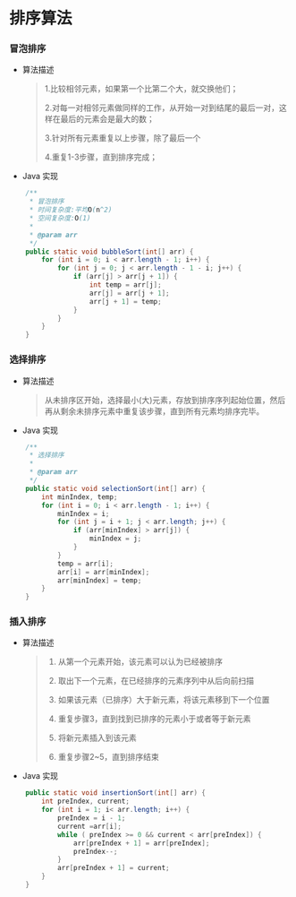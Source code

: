 # 排序算法

### 冒泡排序

- 算法描述

  > 1.比较相邻元素，如果第一个比第二个大，就交换他们；
  >
  > 2.对每一对相邻元素做同样的工作，从开始一对到结尾的最后一对，这样在最后的元素会是最大的数；
  >
  > 3.针对所有元素重复以上步骤，除了最后一个
  >
  > 4.重复1-3步骤，直到排序完成；

- Java 实现

```java
    /**
     * 冒泡排序
     * 时间复杂度:平均O(n^2)
     * 空间复杂度:O(1)
     *
     * @param arr
     */
    public static void bubbleSort(int[] arr) {
        for (int i = 0; i < arr.length - 1; i++) {
            for (int j = 0; j < arr.length - 1 - i; j++) {
                if (arr[j] > arr[j + 1]) {
                    int temp = arr[j];
                    arr[j] = arr[j + 1];
                    arr[j + 1] = temp;
                }
            }
        }
    }
```



### 选择排序

- 算法描述

  > 从未排序区开始，选择最小(大)元素，存放到排序序列起始位置，然后再从剩余未排序元素中重复该步骤，直到所有元素均排序完毕。

- Java 实现

```java
    /**
     * 选择排序
     *
     * @param arr
     */
    public static void selectionSort(int[] arr) {
        int minIndex, temp;
        for (int i = 0; i < arr.length - 1; i++) {
            minIndex = i;
            for (int j = i + 1; j < arr.length; j++) {
                if (arr[minIndex] > arr[j]) {
                    minIndex = j;
                }
            }
            temp = arr[i];
            arr[i] = arr[minIndex];
            arr[minIndex] = temp;
        }
    }
```



### 插入排序

- 算法描述

  > 1. 从第一个元素开始，该元素可以认为已经被排序
  >
  > 2. 取出下一个元素，在已经排序的元素序列中从后向前扫描
  > 3. 如果该元素（已排序）大于新元素，将该元素移到下一个位置
  > 4. 重复步骤3，直到找到已排序的元素小于或者等于新元素
  > 5. 将新元素插入到该元素
  > 6. 重复步骤2~5，直到排序结束

- Java 实现

```java
    public static void insertionSort(int[] arr) {
        int preIndex, current;
        for (int i = 1; i< arr.length; i++) {
            preIndex = i - 1;
            current =arr[i];
            while ( preIndex >= 0 && current < arr[preIndex]) {
                arr[preIndex + 1] = arr[preIndex];
                preIndex--;
            }
            arr[preIndex + 1] = current;
        }
    }
```



